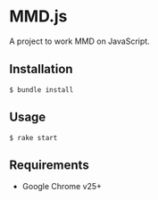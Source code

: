 # MMD.js
A project to work MMD on JavaScript.

## Installation
```
$ bundle install
```

## Usage
```
$ rake start
```

## Requirements
* Google Chrome v25+
